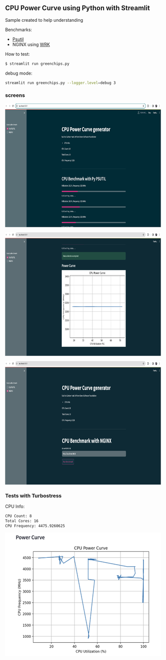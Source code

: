 ## CPU Power Curve using Python with Streamlit
Sample created to help understanding

Benchmarks: 
- [Psutil](https://pypi.org/project/psutil/) 
- NGINX using [WRK](https://github.com/wg/wrk)


How to test:
```bash
$ streamlit run greenchips.py
```

debug mode:
```bash
streamlit run greenchips.py --logger.level=debug 3
```

### screens

<p align="center"><img src="images/image.png" width=800px height=400px></p>

<p align="center"><img src="images/image-1.png" width=800px height=400px></p>

<p align="center"><img src="images/image-2.png" width=800px height=400px></p>


### Tests with Turbostress
CPU Info:
```
CPU Count: 8
Total Cores: 16
CPU Frequency: 4475.9260625
```

<p align="center"><img src="images/image-3.png" width=600px height=400px></p>


